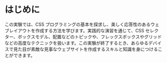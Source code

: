 # はじめに

この実験では、CSS プログラミングの基本を探求し、美しく応答性のあるウェブレイアウトを作成する方法を学びます。実践的な演習を通じて、CSS セレクター、ボックスモデル、配置などのトピックや、フレックスボックスやグリッドなどの高度なテクニックを扱います。この実験が終了するとき、あらゆるデバイスで見た目が素敵な見事なウェブサイトを作成するスキルと知識を身につけることができます。

